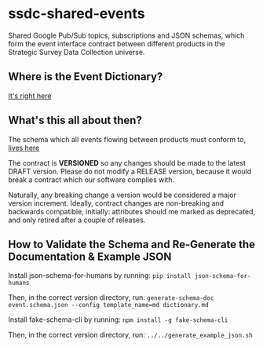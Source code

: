 # ssdc-shared-events

Shared Google Pub/Sub topics, subscriptions and JSON schemas, which form the event interface contract between different products in the Strategic Survey Data Collection universe.

## Where is the Event Dictionary?
[It's right here](event_dictionary/v0.3_DRAFT/dictionary.md)

## What's this all about then?
The schema which all events flowing between products must conform to, [lives here](event_dictionary/v0.3_DRAFT/event.schema.json)

The contract is **VERSIONED** so any changes should be made to the latest DRAFT version. Please do not modify a RELEASE version, because it would break a contract which our software complies with.

Naturally, any breaking change a version would be considered a major version increment. Ideally, contract changes are non-breaking and backwards compatible, initially: attributes should me marked as deprecated, and only retired after a couple of releases.

##  How to Validate the Schema and Re-Generate the Documentation & Example JSON
Install json-schema-for-humans by running: `pip install json-schema-for-humans`

Then, in the correct version directory, run: `generate-schema-doc event.schema.json --config template_name=md dictionary.md`

Install fake-schema-cli by running: `npm install -g fake-schema-cli`

Then, in the correct version directory, run: `../../generate_example_json.sh`